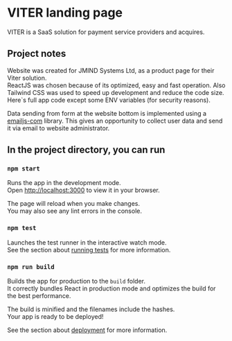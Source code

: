 # VITER landing page

VITER is a SaaS solution for payment service providers and acquires.

## Project notes

Website was created for JMIND Systems Ltd, as a product page for their Viter solution.\
ReactJS was chosen because of its optimized, easy and fast operation. Also Tailwind CSS was used to speed up development and reduce the code size. Here`s full app code except some ENV variables (for security reasons).

Data sending from form at the website bottom is implemented using a [emailjs-com](https://www.emailjs.com/) library. This gives an opportunity to collect user data and send it via email to website administrator.

## In the project directory, you can run

### `npm start`

Runs the app in the development mode.\
Open [http://localhost:3000](http://localhost:3000) to view it in your browser.

The page will reload when you make changes.\
You may also see any lint errors in the console.

### `npm test`

Launches the test runner in the interactive watch mode.\
See the section about [running tests](https://facebook.github.io/create-react-app/docs/running-tests) for more information.

### `npm run build`

Builds the app for production to the `build` folder.\
It correctly bundles React in production mode and optimizes the build for the best performance.

The build is minified and the filenames include the hashes.\
Your app is ready to be deployed!

See the section about [deployment](https://facebook.github.io/create-react-app/docs/deployment) for more information.
